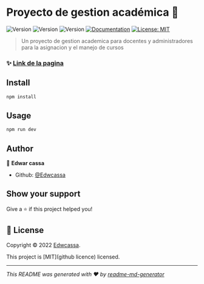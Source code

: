 # Proyecto de gestion académica 👋
![Version](https://img.shields.io/badge/version-1.0.0-blue.svg)
![Version](https://img.shields.io/badge/npm-v8.5.0-blue.svg)
![Version](https://img.shields.io/badge/node-16.14.2-blue.svg)
[![Documentation](https://img.shields.io/badge/documentation-no-brightgreen.svg)](document.google.com)
[![License: MIT](https://img.shields.io/badge/License-MIT-yellow.svg)]()

> Un proyecto de gestion academica para docentes y administradores para la asignacion y el manejo de cursos

### ✨ [Link de la pagina](https://gestionacademica.netlify.app/)

## Install

```sh
npm install
```

## Usage

```sh
npm run dev
```

## Author

👤 **Edwar cassa**

* Github: [@Edwcassa](https://github.com/Edwcassa)

## Show your support

Give a ⭐️ if this project helped you!

## 📝 License

Copyright © 2022 [Edwcassa](https://github.com/Edwcassa).

This project is [MIT](github licence) licensed.

***
_This README was generated with ❤️ by [readme-md-generator](https://github.com/kefranabg/readme-md-generator)_


